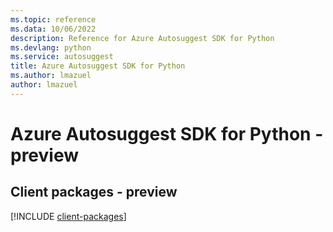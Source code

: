 ```yaml
---
ms.topic: reference
ms.data: 10/06/2022
description: Reference for Azure Autosuggest SDK for Python
ms.devlang: python
ms.service: autosuggest
title: Azure Autosuggest SDK for Python
ms.author: lmazuel
author: lmazuel
---
```

# Azure Autosuggest SDK for Python - preview

## Client packages - preview
[!INCLUDE [client-packages](autosuggest-client-index.md)]
